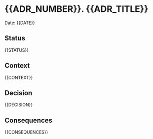 # {{ADR_NUMBER}}. {{ADR_TITLE}}

Date: {{DATE}}

## Status

{{STATUS}}

## Context

{{CONTEXT}}

## Decision

{{DECISION}}

## Consequences

{{CONSEQUENCES}}